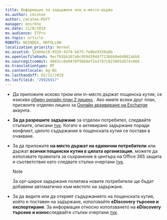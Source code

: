 ```yaml
---
title: Информация за задържане или в-място-държа
ms.author: cmcatee
author: cmcatee-MSFT
manager: mnirkhe
ms.date: 11/8/2018
ms.audience: ITPro
ms.topic: article
ROBOTS: NOINDEX, NOFOLLOW
localization_priority: Normal
ms.assetid: 52484e19-9328-42f4-b675-7e0be9338a8b
ms.openlocfilehash: 9ecfb5bb167a0c959d39d47713bbb0e64862abb8
ms.sourcegitcommit: dd43cc0a9470f98b8ef2a3787c823801d674c666
ms.translationtype: MT
ms.contentlocale: bg-BG
ms.lasthandoff: 02/12/2019
ms.locfileid: "29926917"
---
```

- Да приложите исково трюм или in-място държат пощенска кутия, се изисква [обмен онлайн план 2 лиценз](https://docs.microsoft.com/office365/servicedescriptions/office-365-platform-service-description/office-365-plan-options) . Ако имате всеки друг план, присвоите отделен лиценз за [Онлайн архивиране на Exchange](https://docs.microsoft.com/office365/servicedescriptions/exchange-online-archiving-service-description/exchange-online-archiving-service-description) акаунта. 
    
- **За да разрешите задържане** за отделен потребител, следвайте стъпките, описани [тук](https://docs.microsoft.com/office365/SecurityCompliance/place-a-mailbox-on-litigation-hold). Когато е активирано задържане поради конфликт, цялото съдържание в пощенската кутия се поставя в очакване.
    
- За да приложите **на място държат на единични потребители** или държат **всички пощенски кутии в цялата организация**, можете да използвате правилата за съхранение в центъра на Office 365 защита и съответствие като следвате стъпки очертани [тук](https://docs.microsoft.com/Office365/securitycompliance/retention-policies ).
    
    > [!NOTE]
    > За орг-широк задържане политика новите потребители ще бъдат добавени автоматично към мястото на задържане. 
  
- За да видите или да открият съдържанието на пощенската кутия, който е поставен на задържане, използвайте **eDiscovery търсене и експортиране**. За информация относно използването на **eDiscovery търсене и износ**следвайте стъпки очертани [тук](https://docs.microsoft.com/office365/securitycompliance/export-search-results).
    

